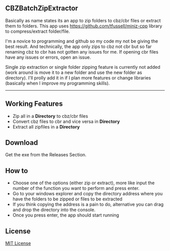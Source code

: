 ## CBZBatchZipExtractor

Basically as name states its an app to zip folders to cbz/cbr files or extract them to folders.
This app uses https://github.com/tfussell/miniz-cpp library to compress/extract folder/file.

I'm a novice to programming and github so my code my not be giving the best result. 
And technically, the app only zips to cbz not cbr but so far renaming cbz to cbr has not gotten any issues for me. 
If opening cbr files have any issues or errors, open an issue.

Single zip extraction or single folder zipping feature is currently not added (work around is move it to a new folder and use the new folder as directory).
I'll prolly add it in if I plan more features or change libraries (basically when I improve my programming skills).

---

## Working Features

- Zip all in a **Directory** to cbz/cbr files
- Convert cbz files to cbr and vice versa in **Directory**
- Extract all zipfiles in a **Directory**

## Download

Get the exe from the Releases Section.

## How to

- Choose one of the options (either zip or extract), more like input the number of the function you want to perform and press enter.
- Go to your windows explorer and copy the directory address where you have the folders to be zipped or files to be extracted
- If you think copying the address is a pain to do, alternative you can drag and drop the directory into the console.
- Once you press enter, the app should start running

## License

[MIT License](https://github.com/BaccanoMob/CBZBatchZipExtractor/blob/master/LICENSE.txt)
